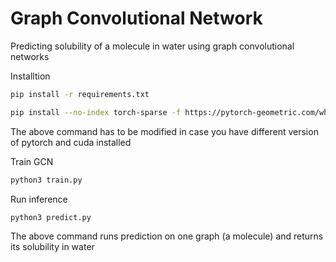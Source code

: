 # Graph Convolutional Network

Predicting solubility of a molecule in water using graph convolutional networks

Installtion

```bash
pip install -r requirements.txt
```
```bash
pip install --no-index torch-sparse -f https://pytorch-geometric.com/whl/torch-1.6.0+cu102.html
```
The above command has to be modified in case you have different version of pytorch and cuda installed

Train GCN

```bash
python3 train.py
```

Run inference

```bash
python3 predict.py
```
The above command runs prediction on one graph (a molecule) and returns its solubility in water

